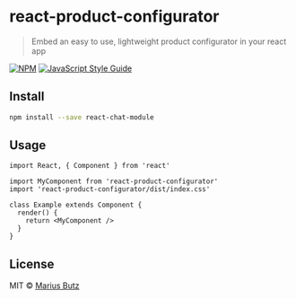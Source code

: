 # react-product-configurator

> Embed an easy to use, lightweight product configurator in your react app

[![NPM](https://img.shields.io/npm/v/react-chat-module.svg)](https://www.npmjs.com/package/react-chat-module) [![JavaScript Style Guide](https://img.shields.io/badge/code_style-standard-brightgreen.svg)](https://standardjs.com)

## Install

```bash
npm install --save react-chat-module
```

## Usage

```tsx
import React, { Component } from 'react'

import MyComponent from 'react-product-configurator'
import 'react-product-configurator/dist/index.css'

class Example extends Component {
  render() {
    return <MyComponent />
  }
}
```

## License

MIT © [Marius Butz](https://github.com/mbpictures)
